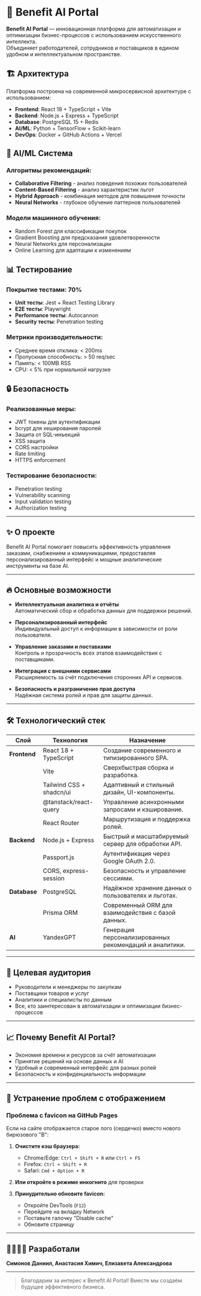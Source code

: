 # 🚀 Benefit AI Portal

**Benefit AI Portal** — инновационная платформа для автоматизации и оптимизации бизнес-процессов с использованием искусственного интеллекта.  
Объединяет работодателей, сотрудников и поставщиков в едином удобном и интеллектуальном пространстве.

## 🏗️ Архитектура

Платформа построена на современной микросервисной архитектуре с использованием:

- **Frontend**: React 18 + TypeScript + Vite
- **Backend**: Node.js + Express + TypeScript  
- **Database**: PostgreSQL 15 + Redis
- **AI/ML**: Python + TensorFlow + Scikit-learn
- **DevOps**: Docker + GitHub Actions + Vercel

## 🤖 AI/ML Система

### Алгоритмы рекомендаций:
- **Collaborative Filtering** - анализ поведения похожих пользователей
- **Content-Based Filtering** - анализ характеристик льгот
- **Hybrid Approach** - комбинация методов для повышения точности
- **Neural Networks** - глубокое обучение паттернов пользователей

### Модели машинного обучения:
- Random Forest для классификации покупок
- Gradient Boosting для предсказания удовлетворенности
- Neural Networks для персонализации
- Online Learning для адаптации к изменениям

## 📊 Тестирование

### Покрытие тестами: 70%
- **Unit тесты**: Jest + React Testing Library
- **E2E тесты**: Playwright
- **Performance тесты**: Autocannon
- **Security тесты**: Penetration testing

### Метрики производительности:
- Среднее время отклика: < 200ms
- Пропускная способность: > 50 req/sec
- Память: < 100MB RSS
- CPU: < 5% при нормальной нагрузке

## 🔒 Безопасность

### Реализованные меры:
- JWT токены для аутентификации
- bcrypt для хеширования паролей
- Защита от SQL-инъекций
- XSS защита
- CORS настройки
- Rate limiting
- HTTPS enforcement

### Тестирование безопасности:
- Penetration testing
- Vulnerability scanning
- Input validation testing
- Authorization testing

---

## ✨ О проекте

Benefit AI Portal помогает повысить эффективность управления заказами, снабжением и коммуникациями, предоставляя персонализированный интерфейс и мощные аналитические инструменты на базе AI.

---

## 🔥 Основные возможности

- **Интеллектуальная аналитика и отчёты**  
  Автоматический сбор и обработка данных для поддержки решений.

- **Персонализированный интерфейс**  
  Индивидуальный доступ к информации в зависимости от роли пользователя.

- **Управление заказами и поставками**  
  Контроль и прозрачность всех этапов взаимодействия с поставщиками.

- **Интеграция с внешними сервисами**  
  Расширяемость за счёт подключения сторонних API и сервисов.

- **Безопасность и разграничение прав доступа**  
  Надёжная система ролей и прав для защиты данных.

---

## 🛠️ Технологический стек

| Слой        | Технология                  | Назначение                                               |
|-------------|-----------------------------|----------------------------------------------------------|
| **Frontend**| React 18 + TypeScript       | Создание современного и типизированного SPA.             |
|             | Vite                        | Сверхбыстрая сборка и разработка.                        |
|             | Tailwind CSS + shadcn/ui    | Адаптивный и стильный дизайн, UI-компоненты.             |
|             | @tanstack/react-query       | Управление асинхронными запросами и кэширование.         |
|             | React Router                | Маршрутизация и поддержка ролей.                         |
| **Backend** | Node.js + Express           | Быстрый и масштабируемый сервер для обработки API.        |
|             | Passport.js                 | Аутентификация через Google OAuth 2.0.                   |
|             | CORS, express-session       | Безопасность и управление сессиями.                      |
| **Database**| PostgreSQL                  | Надёжное хранение данных о пользователях и льготах.      |
|             | Prisma ORM                  | Современный ORM для взаимодействия с базой данных.       |
| **AI**      | YandexGPT                   | Генерация персонализированных рекомендаций и аналитики.  |
---

## 🎯 Целевая аудитория

- Руководители и менеджеры по закупкам  
- Поставщики товаров и услуг  
- Аналитики и специалисты по данным  
- Все, кто заинтересован в автоматизации и оптимизации бизнес-процессов

---

## 📈 Почему Benefit AI Portal?

- Экономия времени и ресурсов за счёт автоматизации  
- Принятие решений на основе данных и AI  
- Удобный и современный интерфейс для разных ролей  
- Безопасность и конфиденциальность информации

---

## 🔧 Устранение проблем с отображением

### Проблема с favicon на GitHub Pages

Если на сайте отображается старое лого (сердечко) вместо нового бирюзового "B":

1. **Очистите кэш браузера:**
   - Chrome/Edge: `Ctrl + Shift + R` или `Ctrl + F5`
   - Firefox: `Ctrl + Shift + R`
   - Safari: `Cmd + Option + R`

2. **Или откройте в режиме инкогнито** для проверки

3. **Принудительно обновите favicon:**
   - Откройте DevTools (`F12`)
   - Перейдите на вкладку Network
   - Поставьте галочку "Disable cache"
   - Обновите страницу

---

## 👩‍💻👨‍💻 Разработали

**Симонов Даниил, Анастасия Химич, Елизавета Александрова**

---

> Благодарим за интерес к Benefit AI Portal! Вместе мы создаём будущее эффективного бизнеса.
